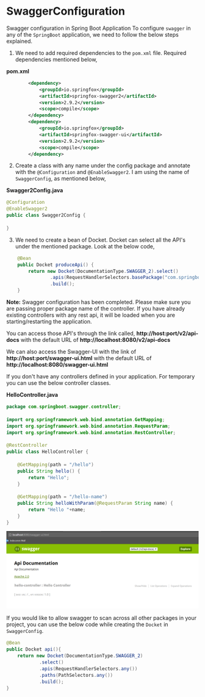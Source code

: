 # SwaggerConfiguration
Swagger configuration in Spring Boot Application
To configure ```swagger``` in any of the ```SpringBoot``` application, we need to follow the below steps explained.
1. We need to add required dependencies to the ```pom.xml``` file. Required dependencies mentioned below,

**pom.xml**
```xml
		<dependency>
			<groupId>io.springfox</groupId>
			<artifactId>springfox-swagger2</artifactId>
			<version>2.9.2</version>
			<scope>compile</scope>
		</dependency>
		<dependency>
			<groupId>io.springfox</groupId>
			<artifactId>springfox-swagger-ui</artifactId>
			<version>2.9.2</version>
			<scope>compile</scope>
		</dependency>
```
2. Create a class with any name under the config package and annotate with the ```@Configuration``` and ```@EnableSwagger2```. I am using the name of ```SwaggerConfig```, as mentioned below,

**Swagger2Config.java**
```java
@Configuration
@EnableSwagger2
public class Swagger2Config {

}
```

3. We need to create a bean of Docket. Docket can select all the API's under the mentioned package. Look at the below code,
```java
	@Bean
	public Docket produceApi() {
		return new Docket(DocumentationType.SWAGGER_2).select()
				.apis(RequestHandlerSelectors.basePackage("com.springboot.swagger.controller"))
				.build();
	}
```
**Note:** Swagger configuration has been completed. Please make sure you are passing proper package name of the controller. If you have already existing controllers with any rest api, it will be loaded when you are starting/restarting the application.

You can access those API's through the link called, <b>http://host:port/v2/api-docs</b> with the default URL of <b>http://localhost:8080/v2/api-docs</b>

We can also access the Swagger-UI with the link of <b>http://host:port/swagger-ui.html</b> with the default URL of <b>http://localhost:8080/swagger-ui.html</b>
	
If you don't have any controllers defined in your application. For temporary you can use the below controller classes.

**HelloController.java**
```java
package com.springboot.swagger.controller;

import org.springframework.web.bind.annotation.GetMapping;
import org.springframework.web.bind.annotation.RequestParam;
import org.springframework.web.bind.annotation.RestController;

@RestController
public class HelloController {

	@GetMapping(path = "/hello")
	public String hello() {
		return "Hello";
	}
	
	@GetMapping(path = "/hello-name")
	public String helloWithParam(@RequestParam String name) {
		return "Hello "+name;
	}
}
```
![Swagger-UI](https://github.com/Nallamachu/SwaggerConfiguration/blob/master/swagger-ui.PNG)

If you would like to allow swagger to scan across all other packages in your project, you can use the below code while creating the ```Docket``` in ```SwaggerConfig```.
```java
@Bean
public Docket api(){
    return new Docket(DocumentationType.SWAGGER_2)
            .select()
            .apis(RequestHandlerSelectors.any())
            .paths(PathSelectors.any())
            .build();
}
```
